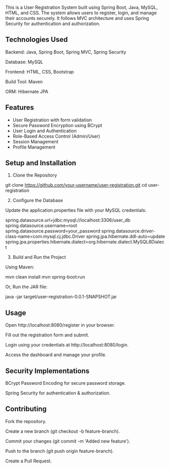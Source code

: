 This is a User Registration System built using Spring Boot, Java, MySQL, HTML, and CSS. The system allows users to register, login, and manage their accounts securely. It follows MVC architecture and uses Spring Security for authentication and authorization.

## Technologies Used

Backend: Java, Spring Boot, Spring MVC, Spring Security

Database: MySQL

Frontend: HTML, CSS, Bootstrap

Build Tool: Maven

ORM: Hibernate JPA

## Features

- User Registration with form validation
- Secure Password Encryption using BCrypt
- User Login and Authentication
- Role-Based Access Control (Admin/User)
- Session Management
- Profile Management

## Setup and Installation

1. Clone the Repository

git clone https://github.com/your-username/user-registration.git
cd user-registration

2. Configure the Database

Update the application.properties file with your MySQL credentials:

spring.datasource.url=jdbc:mysql://localhost:3306/user_db
spring.datasource.username=root
spring.datasource.password=your_password
spring.datasource.driver-class-name=com.mysql.cj.jdbc.Driver
spring.jpa.hibernate.ddl-auto=update
spring.jpa.properties.hibernate.dialect=org.hibernate.dialect.MySQL8Dialect

3. Build and Run the Project

Using Maven:

mvn clean install
mvn spring-boot:run

Or, Run the JAR file:

java -jar target/user-registration-0.0.1-SNAPSHOT.jar

## Usage

Open http://localhost:8080/register in your browser.

Fill out the registration form and submit.

Login using your credentials at http://localhost:8080/login.

Access the dashboard and manage your profile.

## Security Implementations

BCrypt Password Encoding for secure password storage.

Spring Security for authentication & authorization.


## Contributing

Fork the repository.

Create a new branch (git checkout -b feature-branch).

Commit your changes (git commit -m 'Added new feature').

Push to the branch (git push origin feature-branch).

Create a Pull Request.
